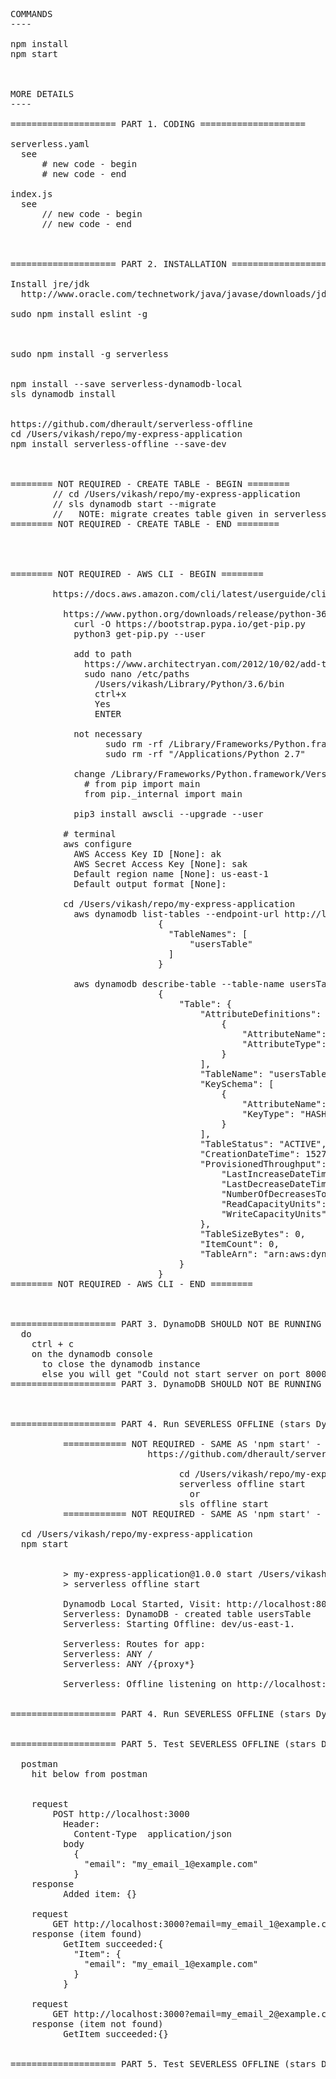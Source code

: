 <pre>


COMMANDS
----

npm install
npm start



MORE DETAILS
----

==================== PART 1. CODING ====================

serverless.yaml
  see
      # new code - begin
      # new code - end

index.js
  see
      // new code - begin
      // new code - end



==================== PART 2. INSTALLATION ====================

Install jre/jdk
  http://www.oracle.com/technetwork/java/javase/downloads/jdk10-downloads-4416644.html

sudo npm install eslint -g



sudo npm install -g serverless


npm install --save serverless-dynamodb-local
sls dynamodb install


https://github.com/dherault/serverless-offline
cd /Users/vikash/repo/my-express-application
npm install serverless-offline --save-dev



======== NOT REQUIRED - CREATE TABLE - BEGIN ========
        // cd /Users/vikash/repo/my-express-application
        // sls dynamodb start --migrate
        //   NOTE: migrate creates table given in serverless.yaml
======== NOT REQUIRED - CREATE TABLE - END ========




======== NOT REQUIRED - AWS CLI - BEGIN ========

        https://docs.aws.amazon.com/cli/latest/userguide/cli-install-macos.html

          https://www.python.org/downloads/release/python-361/
            curl -O https://bootstrap.pypa.io/get-pip.py
            python3 get-pip.py --user

            add to path
              https://www.architectryan.com/2012/10/02/add-to-the-path-on-mac-os-x-mountain-lion/
              sudo nano /etc/paths
                /Users/vikash/Library/Python/3.6/bin
                ctrl+x
                Yes
                ENTER

            not necessary
                  sudo rm -rf /Library/Frameworks/Python.framework/Versions/2.7
                  sudo rm -rf "/Applications/Python 2.7"

            change /Library/Frameworks/Python.framework/Versions/3.6/bin/pip3
              # from pip import main
              from pip._internal import main

            pip3 install awscli --upgrade --user

          # terminal
          aws configure
            AWS Access Key ID [None]: ak
            AWS Secret Access Key [None]: sak
            Default region name [None]: us-east-1         
            Default output format [None]: 

          cd /Users/vikash/repo/my-express-application
            aws dynamodb list-tables --endpoint-url http://localhost:8000
                            {
                              "TableNames": [
                                  "usersTable"
                              ]
                            }

            aws dynamodb describe-table --table-name usersTable --endpoint-url http://localhost:8000
                            {
                                "Table": {
                                    "AttributeDefinitions": [
                                        {
                                            "AttributeName": "email",
                                            "AttributeType": "S"
                                        }
                                    ],
                                    "TableName": "usersTable",
                                    "KeySchema": [
                                        {
                                            "AttributeName": "email",
                                            "KeyType": "HASH"
                                        }
                                    ],
                                    "TableStatus": "ACTIVE",
                                    "CreationDateTime": 1527343268.718,
                                    "ProvisionedThroughput": {
                                        "LastIncreaseDateTime": 0.0,
                                        "LastDecreaseDateTime": 0.0,
                                        "NumberOfDecreasesToday": 0,
                                        "ReadCapacityUnits": 1,
                                        "WriteCapacityUnits": 1
                                    },
                                    "TableSizeBytes": 0,
                                    "ItemCount": 0,
                                    "TableArn": "arn:aws:dynamodb:ddblocal:000000000000:table/usersTable"
                                }
                            }
======== NOT REQUIRED - AWS CLI - END ========
  


==================== PART 3. DynamoDB SHOULD NOT BE RUNNING - BEGIN ====================
  do
    ctrl + c
    on the dynamodb console
      to close the dynamodb instance
      else you will get "Could not start server on port 8000: Address already in use"
==================== PART 3. DynamoDB SHOULD NOT BE RUNNING - END ====================



==================== PART 4. Run SEVERLESS OFFLINE (stars DynamoDB internally) - BEGIN ====================

          ============ NOT REQUIRED - SAME AS 'npm start' - BEGIN ==============
                          https://github.com/dherault/serverless-offline

                                cd /Users/vikash/repo/my-express-application
                                serverless offline start
                                  or
                                sls offline start
          ============ NOT REQUIRED - SAME AS 'npm start' - END ==============

  cd /Users/vikash/repo/my-express-application
  npm start


          > my-express-application@1.0.0 start /Users/vikash/repo/my-express-application
          > serverless offline start

          Dynamodb Local Started, Visit: http://localhost:8000/shell
          Serverless: DynamoDB - created table usersTable
          Serverless: Starting Offline: dev/us-east-1.

          Serverless: Routes for app:
          Serverless: ANY /
          Serverless: ANY /{proxy*}

          Serverless: Offline listening on http://localhost:3000


==================== PART 4. Run SEVERLESS OFFLINE (stars DynamoDB internally) - END ====================


==================== PART 5. Test SEVERLESS OFFLINE (stars DynamoDB internally) - BEGIN ====================

  postman
    hit below from postman


    request
        POST http://localhost:3000
          Header:
            Content-Type  application/json
          body
            {    
              "email": "my_email_1@example.com"
            }
    response
          Added item: {}

    request
        GET http://localhost:3000?email=my_email_1@example.com
    response (item found)
          GetItem succeeded:{
            "Item": {
              "email": "my_email_1@example.com"
            }
          }

    request
        GET http://localhost:3000?email=my_email_2@example.com
    response (item not found)
          GetItem succeeded:{}


==================== PART 5. Test SEVERLESS OFFLINE (stars DynamoDB internally) - END ====================
</pre>
